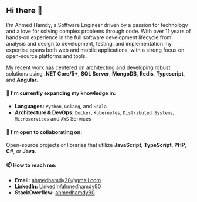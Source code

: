 ## Hi there 👋

I'm Ahmed Hamdy, a Software Engineer driven by a passion for technology and a love for solving complex problems through code. With over 11 years of hands-on experience in the full software development lifecycle from analysis and design to development, testing, and implementation my expertise spans both web and mobile applications, with a strong focus on open-source platforms and tools.

My recent work has centered on architecting and developing robust solutions using **.NET Core/5+**, **SQL Server**, **MongoDB**, **Redis**, **Typescript**, and **Angular**.

#### 🌱 I'm currently expanding my knowledge in:

* **Languages:** `Python`, `Golang`, and `Scala` 
* **Architecture & DevOps:** `Docker`, `Kubernetes`, `Distributed Systems`, `Microservices` and `AWS` Services

#### 👯 I'm open to collaborating on:

Open-source projects or libraries that utilize **JavaScript**, **TypeScript**, **PHP**, **C#**, or **Java**.

#### 📫 How to reach me:

* **Email:** <a href="mailto:ahmedhamdy20@gmail.com" target="_blank">ahmedhamdy20@gmail.com</a>
* **LinkedIn:** <a href="http://www.linkedin.com/in/ahmedhamdy90" target="_blank">LinkedIn/ahmedhamdy90</a>
* **StackOverflow:** <a href="https://stackoverflow.com/users/1908296/ahmed-hamdy" target="_blank">ahmedhamdy90</a>
